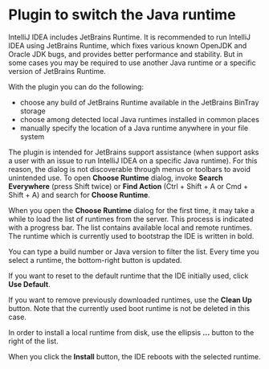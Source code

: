 # Plugin to switch the Java runtime

IntelliJ IDEA includes JetBrains Runtime. It is recommended to run IntelliJ IDEA using JetBrains Runtime, which fixes various known OpenJDK and Oracle JDK bugs, and provides better performance and stability. But in some cases you may be required to use another Java runtime or a specific version of JetBrains Runtime.

With the plugin you can do the following:

* choose any build of JetBrains Runtime available in the JetBrains BinTray storage
* choose among detected local Java runtimes installed in common places
* manually specify the location of a Java runtime anywhere in your file system

The plugin is intended for JetBrains support assistance (when support asks a user with an issue to run IntelliJ IDEA on a specific Java runtime). For this reason, the dialog is not discoverable through menus or toolbars to avoid unintended use. To open **Choose Runtime** dialog, invoke **Search Everywhere** (press Shift twice) or **Find Action** (Ctrl + Shift + A or Cmd + Shift + A) and search for **Choose Runtime**.

When you open the **Choose Runtime** dialog for the first time, it may take a while to load the list of runtimes from the server. This process is indicated with a progress bar. The list contains available local and remote runtimes. The runtime which is currently used to bootstrap the IDE is written in bold.

You can type a build number or Java version to filter the list. Every time you select a runtime, the bottom-right button is updated.

If you want to reset to the default runtime that the IDE initially used, click **Use Default**.

If you want to remove previously downloaded runtimes, use the **Clean Up** button. Note that the currently used boot runtime is not be deleted in this case.

In order to install a local runtime from disk, use the ellipsis **...** button to the right of the list.

When you click the **Install** button, the IDE reboots with the selected runtime.
